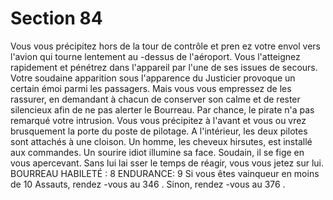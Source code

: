 # Section 84

Vous vous précipitez hors de la tour de contrôle et pren ez votre envol vers l'avion qui
tourne lentement au -dessus de l'aéroport. Vous l'atteignez rapidement et pénétrez dans
l'appareil par l'une de ses issues de secours. Votre soudaine apparition sous l'apparence
du Justicier provoque un certain émoi parmi les  passagers. Mais vous vous empressez de
les rassurer, en demandant à chacun de conserver son calme et de rester silencieux afin de
ne pas alerter le Bourreau. Par chance, le pirate n'a pas remarqué votre intrusion. Vous
vous précipitez à l'avant et vous ou vrez brusquement la porte du poste de pilotage. A
l'intérieur, les deux pilotes sont attachés à une cloison. Un homme, les cheveux hirsutes,
est installé aux commandes. Un sourire idiot illumine sa face. Soudain, il se fige en vous
apercevant. Sans lui lai sser le temps de réagir, vous vous jetez sur lui.
BOURREAU HABILETÉ : 8 ENDURANCE: 9
Si vous êtes vainqueur en moins de 10 Assauts, rendez -vous au  346 . Sinon, rendez -vous
au  376 .